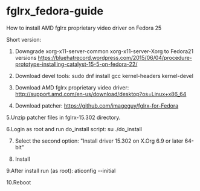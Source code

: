 # fglrx_fedora-guide
How to install  AMD fglrx proprietary video driver on Fedora 25

Short version:

1. Downgrade xorg-x11-server-common xorg-x11-server-Xorg to Fedora21 versions
https://bluehatrecord.wordpress.com/2015/06/04/procedure-prototype-installing-catalyst-15-5-on-fedora-22/

2. Download devel tools:
sudo dnf install gcc kernel-headers kernel-devel

3. Download AMD fglrx proprietary video driver:
http://support.amd.com/en-us/download/desktop?os=Linux+x86_64

4. Download patcher:
https://github.com/imageguy/fglrx-for-Fedora

5.Unzip patcher files in fglrx-15.302 directory.

6.Login as root and run do_install script:
su
./do_install

7. Select the second option: "Install driver 15.302 on X.Org 6.9 or later 64-bit"

8. Install

9.After install run (as root):
aticonfig --initial

10.Reboot
